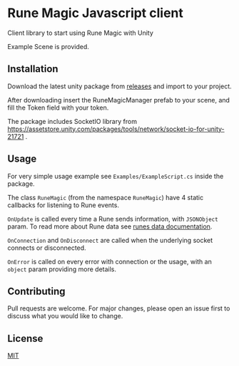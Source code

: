 # Rune Magic Javascript client
Client library to start using Rune Magic with Unity

Example Scene is provided.

## Installation
Download the latest unity package from [releases](../../releases/latest) and import to your project.

After downloading insert the RuneMagicManager prefab to your scene, and fill the Token field with your token.

The package includes SocketIO library from https://assetstore.unity.com/packages/tools/network/socket-io-for-unity-21721 .


## Usage
For very simple usage example see `Examples/ExampleScript.cs` inside the package.

The class `RuneMagic` (from the namespace `RuneMagic`) have 4 static callbacks for listening to Rune events. 

`OnUpdate` is called every time a Rune sends information, with `JSONObject` param.
To read more about Rune data see [runes data documentation](https://github.com/RimonStudio-RuneMagic/runes-data).

`OnConnection` and `OnDisconnect` are called when the underlying socket connects or disconnected.

`OnError` is called on every error with connection or the usage, with an `object` param providing more details.



## Contributing
Pull requests are welcome. For major changes, please open an issue first to discuss what you would like to change.


## License
[MIT](https://choosealicense.com/licenses/mit/) 